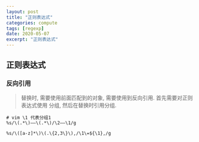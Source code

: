 ```yaml
---
layout: post
title: "正则表达式"
categories: compute
tags: [regexp]
date: 2020-05-07
excerpt: "正则表达式"
---
```


## 正则表达式


### 反向引用

> 替换时, 需要使用前面匹配到的对象, 需要使用到反向引用. 首先需要对正则表达式使用
> 分组, 然后在替换时引用分组.
>

    # vim \1 代表分组1
    %s/\(.*\)——\(.*\)/\2——\1/g

    %s/\([a-z]*\)\(.\{2,3\}\),/\1\=${\1},/g
